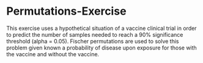 # Permutations-Exercise

This exercise uses a hypothetical situation of a vaccine clinical trial in order to predict the number of samples needed to reach a 90% significance threshold (alpha = 0.05). Fischer permutations are used to solve this problem given known a probability of disease upon exposure for those with the vaccine and without the vaccine.
